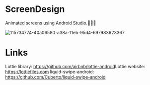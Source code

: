 # ScreenDesign
Animated screens using Android Studio.🤳🧑‍💻

![115734774-40a06580-a38a-11eb-95d4-697983623367](https://user-images.githubusercontent.com/77464024/155359195-c13ae8a9-1b75-46ab-ac4d-e24b7598d02f.gif)

# Links

Lottie library: https://github.com/airbnb/lottie-android​
Lottie website: https://lottiefiles.com
liquid-swipe-android: https://github.com/Cuberto/liquid-swipe-android
